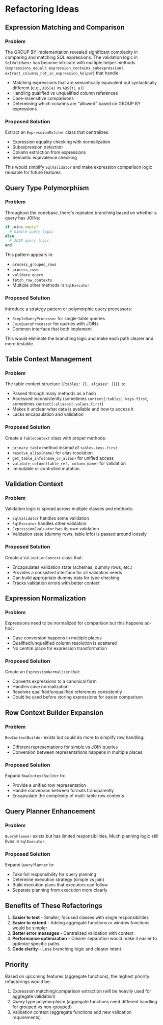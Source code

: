 # Refactoring Ideas

## Expression Matching and Comparison

### Problem
The GROUP BY implementation revealed significant complexity in comparing and matching SQL expressions. The validation logic in `SqlValidator` has become intricate with multiple helper methods (`expressions_equal?`, `expression_contains_subexpression?`, `extract_columns_not_in_expression_helper`) that handle:
- Matching expressions that are semantically equivalent but syntactically different (e.g., `ABS(a)` vs `ABS(t1.a)`)
- Handling qualified vs unqualified column references
- Case-insensitive comparisons
- Determining which columns are "allowed" based on GROUP BY expressions

### Proposed Solution
Extract an `ExpressionMatcher` class that centralizes:
- Expression equality checking with normalization
- Subexpression detection
- Column extraction from expressions
- Semantic equivalence checking

This would simplify `SqlValidator` and make expression comparison logic reusable for future features.

## Query Type Polymorphism

### Problem
Throughout the codebase, there's repeated branching based on whether a query has JOINs:
```ruby
if joins.empty?
  # Simple query logic
else  
  # JOIN query logic
end
```

This pattern appears in:
- `process_grouped_rows`
- `process_rows`
- `validate_query`
- `fetch_row_contexts`
- Multiple other methods in `SqlExecutor`

### Proposed Solution
Introduce a strategy pattern or polymorphic query processors:
- `SimpleQueryProcessor` for single-table queries
- `JoinQueryProcessor` for queries with JOINs
- Common interface that both implement

This would eliminate the branching logic and make each path clearer and more testable.

## Table Context Management

### Problem
The table context structure (`{tables: {}, aliases: {}}`) is:
- Passed through many methods as a hash
- Accessed inconsistently (sometimes `context[:tables].keys.first`, sometimes `context[:aliases].values.first`)
- Makes it unclear what data is available and how to access it
- Lacks encapsulation and validation

### Proposed Solution
Create a `TableContext` class with proper methods:
- `primary_table` method instead of `tables.keys.first`
- `resolve_alias(name)` for alias resolution
- `get_table_info(name_or_alias)` for unified access
- `validate_column(table_ref, column_name)` for validation
- Immutable or controlled mutation

## Validation Context

### Problem
Validation logic is spread across multiple classes and methods:
- `SqlValidator` handles some validation
- `SqlExecutor` handles other validation
- `ExpressionEvaluator` has its own validation
- Validation state (dummy rows, table info) is passed around loosely

### Proposed Solution
Create a `ValidationContext` class that:
- Encapsulates validation state (schemas, dummy rows, etc.)
- Provides a consistent interface for all validation needs
- Can build appropriate dummy data for type checking
- Tracks validation errors with better context

## Expression Normalization

### Problem
Expressions need to be normalized for comparison but this happens ad-hoc:
- Case conversion happens in multiple places
- Qualified/unqualified column resolution is scattered
- No central place for expression transformation

### Proposed Solution
Create an `ExpressionNormalizer` that:
- Converts expressions to a canonical form
- Handles case normalization
- Resolves qualified/unqualified references consistently
- Could be used before storing expressions for easier comparison

## Row Context Builder Expansion

### Problem
`RowContextBuilder` exists but could do more to simplify row handling:
- Different representations for simple vs JOIN queries
- Conversion between representations happens in multiple places

### Proposed Solution
Expand `RowContextBuilder` to:
- Provide a unified row representation
- Handle conversion between formats transparently
- Encapsulate the complexity of multi-table row contexts

## Query Planner Enhancement

### Problem
`QueryPlanner` exists but has limited responsibilities. Much planning logic still lives in `SqlExecutor`.

### Proposed Solution
Expand `QueryPlanner` to:
- Take full responsibility for query planning
- Determine execution strategy (simple vs join)
- Build execution plans that executors can follow
- Separate planning from execution more clearly

## Benefits of These Refactorings

1. **Easier to test** - Smaller, focused classes with single responsibilities
2. **Easier to extend** - Adding aggregate functions or window functions would be simpler
3. **Better error messages** - Centralized validation with context
4. **Performance optimization** - Clearer separation would make it easier to optimize specific paths
5. **Code clarity** - Less branching logic and clearer intent

## Priority

Based on upcoming features (aggregate functions), the highest priority refactorings would be:
1. Expression matching/comparison extraction (will be heavily used for aggregate validation)
2. Query type polymorphism (aggregate functions need different handling for grouped vs non-grouped)
3. Validation context (aggregate functions add new validation requirements)